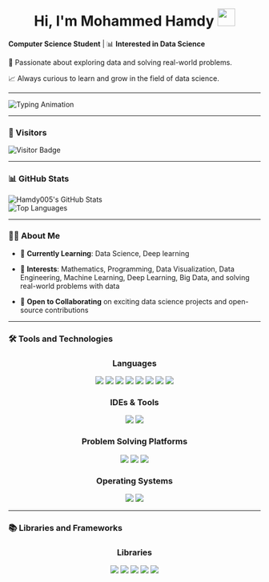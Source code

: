 <h1 align="center">Hi, I'm Mohammed Hamdy <img src="https://media.giphy.com/media/hvRJCLFzcasrR4ia7z/giphy.gif" width="35"></h1>

**Computer Science Student** | 📊 **Interested in Data Science**  

🌟 Passionate about exploring data and solving real-world problems.  

📈 Always curious to learn and grow in the field of data science.  

---

![Typing Animation](https://readme-typing-svg.herokuapp.com?font=Fira+Code&size=24&duration=3000&pause=500&color=FF5733&center=true&vCenter=true&width=500&lines=I+Love+Data+Science)

---

### 🧮 Visitors  
![Visitor Badge](https://visitor-badge.laobi.icu/badge?page_id=Hamdy005.Hamdy005)
  
---

### 📊 GitHub Stats  
![Hamdy005's GitHub Stats](https://github-readme-stats.vercel.app/api?username=Hamdy005&show_icons=true&theme=radical)  
![Top Languages](https://github-readme-stats.vercel.app/api/top-langs/?username=Hamdy005&layout=compact&theme=radical)

---

### 🧑‍💻 About Me  

- 💼 **Currently Learning**: Data Science, Deep learning
  
- 🚀 **Interests**: Mathematics, Programming, Data Visualization, Data Engineering, Machine Learning, Deep Learning, Big Data, and solving real-world problems with data
  
- 🌱 **Open to Collaborating** on exciting data science projects and open-source contributions  

---

### 🛠 Tools and Technologies  

<div align="center">
  <h3>Languages</h3>
  <p>
    <img src="https://img.shields.io/badge/-C-00599C?style=for-the-badge&logo=c&logoColor=white"/>
    <img src="https://img.shields.io/badge/-C++-00599C?style=for-the-badge&logo=c%2B%2B&logoColor=white"/>
    <img src="https://img.shields.io/badge/-Python-3776AB?style=for-the-badge&logo=python&logoColor=white"/>
    <img src="https://img.shields.io/badge/-Java-007396?style=for-the-badge&logo=java&logoColor=white"/>
    <img src="https://img.shields.io/badge/-HTML5-E34F26?style=for-the-badge&logo=html5&logoColor=white"/>
    <img src="https://img.shields.io/badge/-CSS3-1572B6?style=for-the-badge&logo=css3&logoColor=white"/>
    <img src="https://img.shields.io/badge/-JavaScript-F7DF1E?style=for-the-badge&logo=javascript&logoColor=black"/>
    <img src="https://img.shields.io/badge/-SQL-F80000?style=for-the-badge&logo=sql&logoColor=white"/>
  </p>
  
  <h3>IDEs & Tools</h3>
  <p>
    <img src="https://img.shields.io/badge/-VS%20Code-0078D7?style=for-the-badge&logo=visual-studio-code&logoColor=white"/>
    <img src="https://img.shields.io/badge/-Jupyter%20Notebook-F37626?style=for-the-badge&logo=jupyter&logoColor=white"/>
  </p>

  <h3>Problem Solving Platforms</h3>
  <p>
    <img src="https://img.shields.io/badge/-Codeforces-445f9d?style=for-the-badge&logo=Codeforces&logoColor=white"/>
    <img src="https://img.shields.io/badge/-LeetCode-000000?style=for-the-badge&logo=LeetCode&logoColor=d16c06"/>
    <img src="https://img.shields.io/badge/-Kaggle-035a7d?style=for-the-badge&logo=kaggle&logoColor=white"/>
  </p>

  <h3>Operating Systems</h3>
  <p>
    <img src="https://img.shields.io/badge/-Windows-0078D6?style=for-the-badge&logo=windows&logoColor=white"/>
    <img src="https://img.shields.io/badge/-Linux-FCC624?style=for-the-badge&logo=linux&logoColor=black"/>
  </p>
</div>

---

### 📚 Libraries and Frameworks  

<div align="center">
  <h3>Libraries</h3>
  <p>
    <img src="https://img.shields.io/badge/-NumPy-013243?style=for-the-badge&logo=numpy&logoColor=white"/>
    <img src="https://img.shields.io/badge/-Pandas-150458?style=for-the-badge&logo=pandas&logoColor=white"/>
    <img src="https://img.shields.io/badge/-Matplotlib-11557C?style=for-the-badge&logo=matplotlib&logoColor=white"/>
    <img src="https://img.shields.io/badge/-Seaborn-6A8DFF?style=for-the-badge&logo=seaborn&logoColor=white"/>
    <img src="https://img.shields.io/badge/-Scikit%20Learn-F7931E?style=for-the-badge&logo=scikit-learn&logoColor=white"/>
  </p>
</div>
